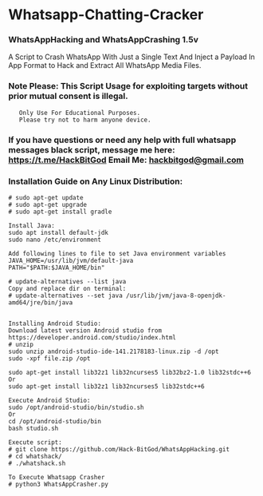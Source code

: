 # Whatsapp-Chatting-Cracker
### WhatsAppHacking and WhatsAppCrashing 1.5v
A Script to Crash WhatsApp With Just a Single Text And Inject a Payload In App Format to Hack and Extract All WhatsApp Media Files.

### Note Please: This Script Usage for exploiting targets without prior mutual consent is illegal. 
       Only Use For Educational Purposes. 
       Please try not to harm anyone device.

### If you have questions or need any help with full whatsapp messages black script, message me here: https://t.me/HackBitGod Email Me: hackbitgod@gmail.com

### Installation Guide on Any Linux Distribution:
```
# sudo apt-get update
# sudo apt-get upgrade
# sudo apt-get install gradle

Install Java:
sudo apt install default-jdk
sudo nano /etc/environment

Add following lines to file to set Java environment variables
JAVA_HOME=/usr/lib/jvm/default-java
PATH="$PATH:$JAVA_HOME/bin"

# update-alternatives --list java
Copy and replace dir on terminal:
# update-alternatives --set java /usr/lib/jvm/java-8-openjdk-amd64/jre/bin/java


Installing Android Studio:
Download latest version Android studio from
https://developer.android.com/studio/index.html
# unzip 
sudo unzip android-studio-ide-141.2178183-linux.zip -d /opt
sudo -xpf file.zip /opt

sudo apt-get install lib32z1 lib32ncurses5 lib32bz2-1.0 lib32stdc++6
Or
sudo apt-get install lib32z1 lib32ncurses5 lib32stdc++6

Execute Android Studio:
sudo /opt/android-studio/bin/studio.sh
Or
cd /opt/android-studio/bin
bash studio.sh

Execute script:
# git clone https://github.com/Hack-BitGod/WhatsAppHacking.git
# cd whatshack/
# ./whatshack.sh

To Execute Whatsapp Crasher
# python3 WhatsAppCrasher.py









